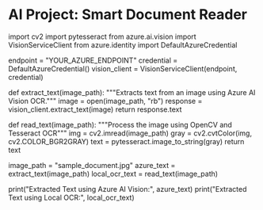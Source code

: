 # AI Project: Smart Document Reader



import cv2
import pytesseract
from azure.ai.vision import VisionServiceClient
from azure.identity import DefaultAzureCredential


endpoint = "YOUR_AZURE_ENDPOINT"
credential = DefaultAzureCredential()
vision_client = VisionServiceClient(endpoint, credential)

def extract_text(image_path):
    """Extracts text from an image using Azure AI Vision OCR."""
    image = open(image_path, "rb")
    response = vision_client.extract_text(image)
    return response.text

def read_text(image_path):
    """Process the image using OpenCV and Tesseract OCR"""
    img = cv2.imread(image_path)
    gray = cv2.cvtColor(img, cv2.COLOR_BGR2GRAY)
    text = pytesseract.image_to_string(gray)
    return text


image_path = "sample_document.jpg"
azure_text = extract_text(image_path)
local_ocr_text = read_text(image_path)

print("Extracted Text using Azure AI Vision:", azure_text)
print("Extracted Text using Local OCR:", local_ocr_text)
